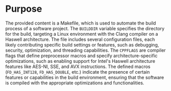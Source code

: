 # Purpose
The provided content is a Makefile, which is used to automate the build process of a software project. The `BUILDDIR` variable specifies the directory for the build, targeting a Linux environment with the Clang compiler on a Haswell architecture. The file includes several configuration files, each likely contributing specific build settings or features, such as debugging, security, optimization, and threading capabilities. The `CPPFLAGS` are compiler flags that define preprocessor macros and specify architecture-specific optimizations, such as enabling support for Intel's Haswell architecture features like AES-NI, SSE, and AVX instructions. The defined macros (`FD_HAS_INT128`, `FD_HAS_DOUBLE`, etc.) indicate the presence of certain features or capabilities in the build environment, ensuring that the software is compiled with the appropriate optimizations and functionalities.

